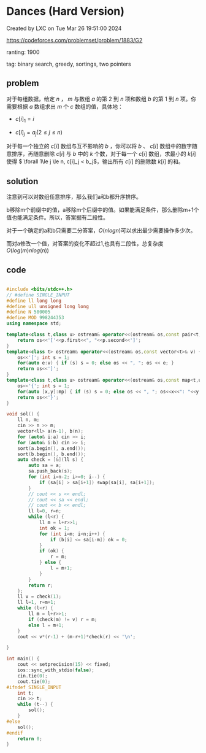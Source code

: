 # Dances (Hard Version)

Created by LXC on Tue Mar 26 19:51:00 2024

https://codeforces.com/problemset/problem/1883/G2

ranting: 1900

tag: binary search, greedy, sortings, two pointers

## problem

对于每组数据，给定 $n$ ， $m$ 与数组 $a$ 的第 $2$ 到 $n$ 项和数组 $b$ 的第 $1$ 到 $n$ 项。你需要根据 $a$ 数组求出 $m$ 个 $c$ 数组的值，具体地：

- $c[i]_1 = i$

- $c[i]_j = a_j (2 \le j \le n)$

对于每一个独立的 $c[i]$ 数组与互不影响的 $b$ ，你可以将 $b$ 、 $c[i]$ 数组中的数字随意排序，再随意删除 $c[i]$ 与 $b$ 中的 $k$ 个数，对于每一个 $c[i]$ 数组，求最小的 $k[i]$ 使得 $ \forall 1\le j \le n, c[i]_j < b_j$，输出所有 $c[i]$ 的删除数 $k[i]$ 的和。

## solution

注意到可以对数组任意排序，那么我们a和b都升序排序。

b移除m个前缀中的值，a移除m个后缀中的值。如果能满足条件，那么删除m+1个值也能满足条件。所以，答案据有二段性。

对于一个确定的a和b只需要二分答案，$O(nlogn)$可以求出最少需要操作多少次。

而对a修改一个值，对答案的变化不超过1,也具有二段性，总复杂度$O(log(m)nlog(n))$

## code

``` cpp

#include <bits/stdc++.h>
// #define SINGLE_INPUT
#define ll long long
#define ull unsigned long long
#define N 500005
#define MOD 998244353
using namespace std;

template<class t,class u> ostream& operator<<(ostream& os,const pair<t,u>& p) {
    return os<<'['<<p.first<<", "<<p.second<<']';
}
template<class t> ostream& operator<<(ostream& os,const vector<t>& v) {
    os<<'['; int s = 1;
    for(auto e:v) { if (s) s = 0; else os << ", "; os << e; }
    return os<<']';
}
template<class t,class u> ostream& operator<<(ostream& os,const map<t,u>& mp){
    os<<'{'; int s = 1;
    for(auto [x,y]:mp) { if (s) s = 0; else os << ", "; os<<x<<": "<<y; }
    return os<<'}';
}

void sol() {
    ll n, m;
    cin >> n >> m;
    vector<ll> a(n-1), b(n);
    for (auto& i:a) cin >> i;
    for (auto& i:b) cin >> i;
    sort(a.begin(), a.end());
    sort(b.begin(), b.end());
    auto check = [&](ll s) {
        auto sa = a;
        sa.push_back(s);
        for (int i=n-2; i>=0; i--) {
            if (sa[i] > sa[i+1]) swap(sa[i], sa[i+1]);
        }
        // cout << s << endl;
        // cout << sa << endl;
        // cout << b << endl;
        ll l=0, r=n;
        while (l<r) {
            ll m = l+r>>1;
            int ok = 1;
            for (int i=m; i<n;i++) {
                if (b[i] <= sa[i-m]) ok = 0;
            }
            if (ok) { 
                r = m;
            } else {
                l = m+1;
            }
        }
        return r;
    };
    ll v = check(1);
    ll l=1, r=m+1;
    while (l<r) {
        ll m = l+r>>1;
        if (check(m) != v) r = m;
        else l = m+1;
    }
    cout << v*(r-1) + (m-r+1)*check(r) << '\n';

}

int main() {
    cout << setprecision(15) << fixed;
    ios::sync_with_stdio(false);
    cin.tie(0);
    cout.tie(0);
#ifndef SINGLE_INPUT
    int t;
    cin >> t;
    while (t--) {
        sol();
    }
#else
    sol();
#endif
    return 0;
}

```
